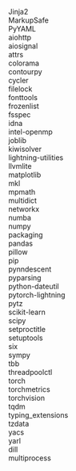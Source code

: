 Jinja2\
MarkupSafe\
PyYAML\
aiohttp\
aiosignal\
attrs\
colorama\
contourpy\
cycler\
filelock\
fonttools\
frozenlist\
fsspec\
idna\
intel-openmp\
joblib\
kiwisolver\
lightning-utilities\
llvmlite\
matplotlib\
mkl\
mpmath\
multidict\
networkx\
numba\
numpy\
packaging\
pandas\
pillow\
pip\
pynndescent\
pyparsing\
python-dateutil\
pytorch-lightning\
pytz\
scikit-learn\
scipy\
setproctitle\
setuptools\
six\
sympy\
tbb\
threadpoolctl\
torch\
torchmetrics\
torchvision\
tqdm\
typing_extensions\
tzdata\
yacs\
yarl\
dill\
multiprocess
